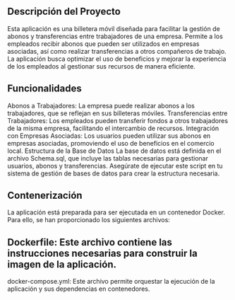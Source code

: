 ## Descripción del Proyecto
Esta aplicación es una billetera móvil diseñada para facilitar la gestión de abonos y transferencias entre trabajadores de una empresa. Permite a los empleados recibir abonos que pueden ser utilizados en empresas asociadas, así como realizar transferencias a otros compañeros de trabajo. La aplicación busca optimizar el uso de beneficios y mejorar la experiencia de los empleados al gestionar sus recursos de manera eficiente.

## Funcionalidades
Abonos a Trabajadores: La empresa puede realizar abonos a los trabajadores, que se reflejan en sus billeteras móviles.
Transferencias entre Trabajadores: Los empleados pueden transferir fondos a otros trabajadores de la misma empresa, facilitando el intercambio de recursos.
Integración con Empresas Asociadas: Los usuarios pueden utilizar sus abonos en empresas asociadas, promoviendo el uso de beneficios en el comercio local.
Estructura de la Base de Datos
La base de datos está definida en el archivo Schema.sql, que incluye las tablas necesarias para gestionar usuarios, abonos y transferencias. Asegúrate de ejecutar este script en tu sistema de gestión de bases de datos para crear la estructura necesaria.

## Contenerización
La aplicación está preparada para ser ejecutada en un contenedor Docker. Para ello, se han proporcionado los siguientes archivos:

## Dockerfile: Este archivo contiene las instrucciones necesarias para construir la imagen de la aplicación.
docker-compose.yml: Este archivo permite orquestar la ejecución de la aplicación y sus dependencias en contenedores.
